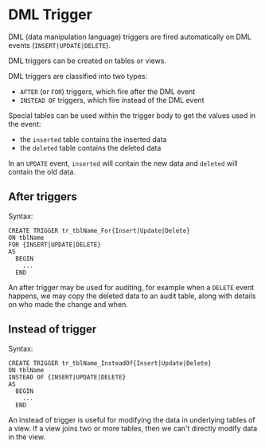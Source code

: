 # DML Trigger #

DML (data manipulation language) triggers are fired automatically on DML events (`INSERT|UPDATE|DELETE`).

DML triggers can be created on tables or views.

DML triggers are classified into two types:

- `AFTER` (or `FOR`) triggers, which fire after the DML event
- `INSTEAD OF` triggers, which fire instead of the DML event

Special tables can be used within the trigger body to get the values used in the event:

- the `inserted` table contains the inserted data
- the `deleted` table contains the deleted data

In an `UPDATE` event, `inserted` will contain the new data and `deleted` will contain the old data.

## After triggers ##

Syntax:

```
CREATE TRIGGER tr_tblName_For{Insert|Update|Delete}
ON tblName
FOR {INSERT|UPDATE|DELETE}
AS
  BEGIN
    ...
  END
```

An after trigger may be used for auditing, for example when a `DELETE` event happens, we may copy the deleted data to an audit table, along with details on who made the change and when.

## Instead of trigger ##

Syntax:

```
CREATE TRIGGER tr_tblName_InsteadOf{Insert|Update|Delete}
ON tblName
INSTEAD OF {INSERT|UPDATE|DELETE}
AS
  BEGIN
    ...
  END
```

An instead of trigger is useful for modifying the data in underlying tables of a view. If a view joins two or more tables, then we can't directly modify data in the view.

